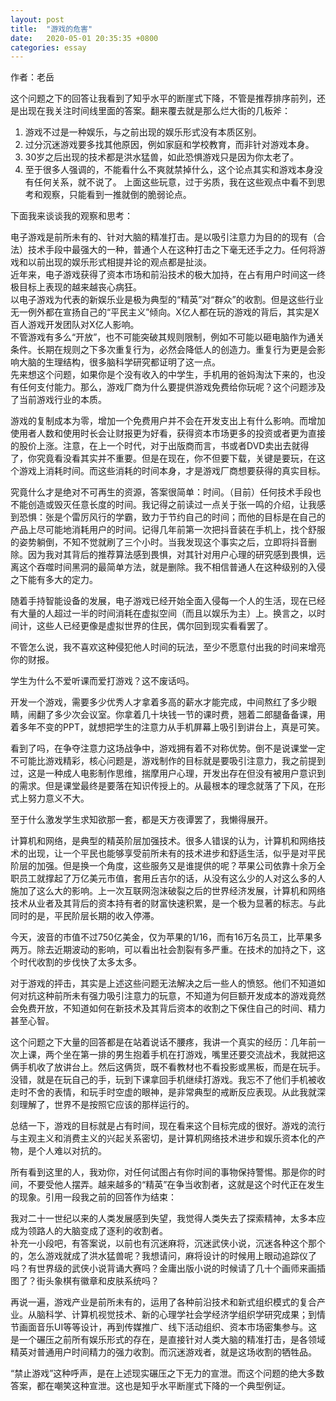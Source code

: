 ```yaml
---
layout: post
title:  "游戏的危害"
date:   2020-05-01 20:35:35 +0800
categories: essay
---
```


作者：老岳  

这个问题之下的回答让我看到了知乎水平的断崖式下降，不管是推荐排序前列，还是出现在我关注时间线里面的答案。翻来覆去就是那么烂大街的几板斧：  

1. 游戏不过是一种娱乐，与之前出现的娱乐形式没有本质区别。
2. 过分沉迷游戏要多找其他原因，例如家庭和学校教育，而非针对游戏本身。
3. 30岁之后出现的技术都是洪水猛兽，如此恐惧游戏只是因为你太老了。
3. 至于很多人强调的，不能看什么不爽就禁掉什么，这个论点其实和游戏本身没有任何关系，就不说了。
上面这些玩意，过于劣质，我在这些观点中看不到思考和观察，只能看到一推就倒的脆弱论点。  

下面我来谈谈我的观察和思考：  

电子游戏是前所未有的、针对大脑的精准打击。是以吸引注意力为目的的现有（合法）技术手段中最强大的一种，普通个人在这种打击之下毫无还手之力。任何将游戏和以前出现的娱乐形式相提并论的观点都是扯淡。  
近年来，电子游戏获得了资本市场和前沿技术的极大加持，在占有用户时间这一终极目标上表现的越来越丧心病狂。  
以电子游戏为代表的新娱乐业是极为典型的“精英”对“群众”的收割。但是这些行业无一例外都在宣扬自己的“平民主义”倾向。X亿人都在玩的游戏的背后，其实是X百人游戏开发团队对X亿人影响。  
不管游戏有多么“开放”，也不可能突破其规则限制，例如不可能以砸电脑作为通关条件。长期在规则之下多次重复行为，必然会降低人的创造力。重复行为更是会影响大脑的生理结构，很多脑科学研究都证明了这一点。  
先来想这个问题，如果你是个没有收入的中学生，手机用的爸妈淘汰下来的，也没有任何支付能力。那么，游戏厂商为什么要提供游戏免费给你玩呢？这个问题涉及了当前游戏行业的本质。  

游戏的复制成本为零，增加一个免费用户并不会在开发支出上有什么影响。而增加使用者人数和使用时长会让财报更为好看，获得资本市场更多的投资或者更为直接的股价上涨。注意，在上一个时代，对于出版商而言，书或者DVD卖出去就得了，你究竟看没看其实并不重要。但是在现在，你不但要下载，关键是要玩，在这个游戏上消耗时间。而这些消耗的时间本身，才是游戏厂商想要获得的真实目标。  

究竟什么才是绝对不可再生的资源，答案很简单：时间。（目前）任何技术手段也不能创造或毁灭任意长度的时间。我记得之前读过一点关于张一鸣的介绍，让我感到恐惧：张是个雷厉风行的学霸，致力于节约自己的时间；而他的目标是在自己的产品上尽可能地消耗用户的时间。记得几年前第一次把抖音装在手机上，找个舒服的姿势躺倒，不知不觉就刷了三个小时。当我发现这个事实之后，立即将抖音删除。因为我对其背后的推荐算法感到畏惧，对其针对用户心理的研究感到畏惧，远离这个吞噬时间黑洞的最简单方法，就是删除。我不相信普通人在这种级别的入侵之下能有多大的定力。  

随着手持智能设备的发展，电子游戏已经开始全面入侵每一个人的生活，现在已经有大量的人超过一半的时间消耗在虚拟空间（而且以娱乐为主）上。换言之，以时间计，这些人已经更像是虚拟世界的住民，偶尔回到现实看看罢了。  

不管怎么说，我不喜欢这种侵犯他人时间的玩法，至少不愿意付出我的时间来增亮你的财报。  

学生为什么不爱听课而爱打游戏？这不废话吗。  

开发一个游戏，需要多少优秀人才拿着多高的薪水才能完成，中间熬红了多少眼睛，闹翻了多少次会议室。你拿着几十块钱一节的课时费，翘着二郎腿备备课，用着多年不变的PPT，就想把学生的注意力从手机屏幕上吸引到讲台上，真是可笑。  

看到了吗，在争夺注意力这场战争中，游戏拥有着不对称优势。倒不是说课堂一定不可能比游戏精彩，核心问题是，游戏制作的目标就是要吸引注意力，我之前提到过，这是一种成人电影制作思维，揣摩用户心理，开发出存在但没有被用户意识到的需求。但是课堂最终是要落在知识传授上的。从最根本的理念就落了下风，在形式上努力意义不大。  

至于什么激发学生求知欲那一套，都是天方夜谭罢了，我懒得展开。  

计算机和网络，是典型的精英阶层加强技术。很多人错误的认为，计算机和网络技术的出现，让一个平民也能够享受前所未有的技术进步和舒适生活，似乎是对平民阶层的加强。但是换一个角度，这些服务又是谁提供的呢？苹果公司依靠十余万全职员工就撑起了万亿美元市值，套用丘吉尔的话，从没有这么少的人对这么多的人施加了这么大的影响。上一次互联网泡沫破裂之后的世界经济发展，计算机和网络技术从业者及其背后的资本持有者的财富快速积累，是一个极为显著的标志。与此同时的是，平民阶层长期的收入停滞。  

今天，波音的市值不过750亿美金，仅为苹果的1/16，而有16万名员工，比苹果多两万。除去近期波动的影响，可以看出社会割裂有多严重。在技术的加持之下，这个时代收割的步伐快了太多太多。  

对于游戏的抨击，其实是上述这些问题无法解决之后一些人的愤怒。他们不知道如何对抗这种前所未有强力吸引注意力的玩意，不知道为何巨额开发成本的游戏竟然会免费开放，不知道如何在新技术及其背后资本的收割之下保住自己的时间、精力甚至心智。  

这个问题之下大量的回答都是在站着说话不腰疼，我讲一个真实的经历：几年前一次上课，两个坐在第一排的男生抱着手机在打游戏，嘴里还要交流战术，我就把这俩手机收了放讲台上。然后这俩货，既不看教材也不看投影或黑板，而是在玩手。没错，就是在玩自己的手，玩到下课拿回手机继续打游戏。我忘不了他们手机被收走时不舍的表情，和玩手时空虚的眼神，是非常典型的戒断反应表现。从此我就深刻理解了，世界不是按照它应该的那样运行的。  

总结一下，游戏的目标就是占有时间，现在看来这个目标完成的很好。游戏的流行与主观主义和消费主义的兴起关系密切，是计算机网络技术进步和娱乐资本化的产物，是个人难以对抗的。  

所有看到这里的人，我劝你，对任何试图占有你时间的事物保持警惕。那是你的时间，不要受他人摆弄。越来越多的“精英”在争当收割者，这就是这个时代正在发生的现象。引用一段我之前的回答作为结束：  

我对二十一世纪以来的人类发展感到失望，我觉得人类失去了探索精神，太多本应成为领路人的大脑变成了逐利的收割者。  
补充一小段吧，有答案说，以前也有沉迷麻将，沉迷武侠小说，沉迷各种这个那个的，怎么游戏就成了洪水猛兽呢？我想请问，麻将设计的时候用上眼动追踪仪了吗？有世界级的武侠小说背诵大赛吗？金庸出版小说的时候请了几十个画师来画插图了？街头象棋有徽章和皮肤系统吗？  

再说一遍，游戏产业是前所未有的，运用了各种前沿技术和新式组织模式的复合产业。从脑科学、计算机视觉技术、新的心理学社会学经济学组织学研究成果；到情节画面音乐UI等等设计，再到传媒推广、线下活动组织、资本市场密集参与。这是一个碾压之前所有娱乐形式的存在，是直接针对人类大脑的精准打击，是各领域精英对普通用户时间精力的强力收割。而沉迷游戏者，就是这场收割的牺牲品。  

“禁止游戏”这种呼声，是在上述现实碾压之下无力的宣泄。而这个问题的绝大多数答案，都在嘲笑这种宣泄。这也是知乎水平断崖式下降的一个典型例证。  

